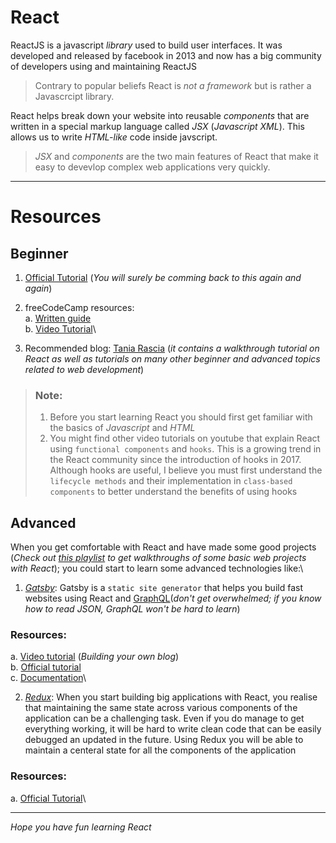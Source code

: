 # React
 
ReactJS is a javascript _library_ used to build user interfaces. It was developed and released by facebook in 2013 and now has a big community of developers using and maintaining ReactJS

> Contrary to popular beliefs React is *not a framework* but is rather a Javascrcipt library. 

React helps break down your website into reusable _components_ that are written in a special markup language called *JSX* (_Javascript XML_). This allows us to write _HTML-like_ code inside javscript.

> *JSX* and *components* are the two main features of React that make it easy to devevlop complex web applications very quickly.

---

# Resources

## Beginner

1. [Official Tutorial](https://reactjs.org/docs/hello-world.html) (_You will surely be comming back to this again and again_)
2. freeCodeCamp resources:\
	a. [Written guide](https://www.freecodecamp.org/news/start-your-journey-into-the-world-of-react-by-learning-these-basics-d6e05d3655e3/)\
	b. [Video Tutorial](https://youtu.be/DLX62G4lc44)\

3. Recommended blog: [Tania Rascia](https://www.taniarascia.com/tags/react/) (_it contains a walkthrough tutorial on React as well as tutorials on many other beginner and advanced topics related to web development_)

> ### Note:
> 1. Before you start learning React you should first get familiar with the basics of *Javascript* and *HTML*
> 2. You might find other video tutorials on youtube that explain React using `functional components` and `hooks`. This is a growing trend in the React community since the introduction of hooks in 2017.
> Although hooks are useful, I believe you must first understand the `lifecycle methods` and their implementation in `class-based components` to better understand the benefits of using hooks

## Advanced

When you get comfortable with React and have made some good projects (_Check out [this playlist](https://www.youtube.com/playlist?list=PLUOLi8YAwJIKq-FjGssUJQPUNhalEfPhw) to get walkthroughs of some basic web projects with React_); you could start to learn some advanced technologies like:\

1. [*Gatsby*](https://www.gatsbyjs.com/): Gatsby is a `static site generator` that helps you build fast websites using React and [GraphQL](https://youtu.be/ZQL7tL2S0oQ)(_don't get overwhelmed; if you know how to read JSON, GraphQL won't be hard to learn_)

### Resources:
a. [Video tutorial](https://youtu.be/8t0vNu2fCCM) (_Building your own blog_)\
b. [Official tutorial](https://www.gatsbyjs.com/tutorial/)\
c. [Documentation](https://www.gatsbyjs.com/docs/)\

2. [*Redux*](https://redux.js.org/): When you start building big applications with React, you realise that maintaining the same state across various components of the application can be a challenging task. Even if you do manage to get everything working, it will be hard to write clean code that can be easily debugged an updated in the future. Using Redux you will be able to maintain a centeral state for all the components of the application

### Resources:
a. [Official Tutorial](https://redux.js.org/basics/basic-tutorial)\

---

_Hope you have fun learning React_